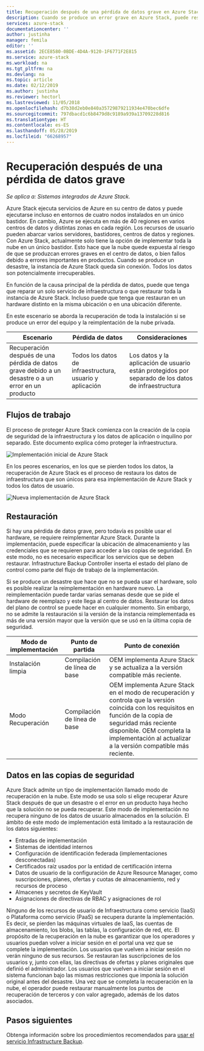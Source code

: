 ```yaml
---
title: Recuperación después de una pérdida de datos grave en Azure Stack mediante el servicio Infrastructure Backup | Microsoft Docs
description: Cuando se produce un error grave en Azure Stack, puede restaurar los datos de la infraestructura en el momento de restablecer la implementación de Azure Stack.
services: azure-stack
documentationcenter: ''
author: justinha
manager: femila
editor: ''
ms.assetid: 2ECE8580-0BDE-4D4A-9120-1F6771F2E815
ms.service: azure-stack
ms.workload: na
ms.tgt_pltfrm: na
ms.devlang: na
ms.topic: article
ms.date: 02/12/2019
ms.author: justinha
ms.reviewer: hectorl
ms.lastreviewed: 11/05/2018
ms.openlocfilehash: d7b38d2eb0e840a35729879211934e470bec6dfe
ms.sourcegitcommit: 797dbacd1c6b8479d8c9189a939a13709228d816
ms.translationtype: HT
ms.contentlocale: es-ES
ms.lasthandoff: 05/28/2019
ms.locfileid: "66268957"
---
```

# <a name="recover-from-catastrophic-data-loss"></a>Recuperación después de una pérdida de datos grave

*Se aplica a: Sistemas integrados de Azure Stack.*

Azure Stack ejecuta servicios de Azure en su centro de datos y puede ejecutarse incluso en entornos de cuatro nodos instalados en un único bastidor. En cambio, Azure se ejecuta en más de 40 regiones en varios centros de datos y distintas zonas en cada región. Los recursos de usuario pueden abarcar varios servidores, bastidores, centros de datos y regiones. Con Azure Stack, actualmente solo tiene la opción de implementar toda la nube en un único bastidor. Esto hace que la nube quede expuesta al riesgo de que se produzcan errores graves en el centro de datos, o bien fallos debido a errores importantes en productos. Cuando se produce un desastre, la instancia de Azure Stack queda sin conexión. Todos los datos son potencialmente irrecuperables.

En función de la causa principal de la pérdida de datos, puede que tenga que reparar un solo servicio de infraestructura o que restaurar toda la instancia de Azure Stack. Incluso puede que tenga que restauran en un hardware distinto en la misma ubicación o en una ubicación diferente.

En este escenario se aborda la recuperación de toda la instalación si se produce un error del equipo y la reimplentación de la nube privada.

| Escenario                                                           | Pérdida de datos                            | Consideraciones                                                             |
|--------------------------------------------------------------------|--------------------------------------|----------------------------------------------------------------------------|
| Recuperación después de una pérdida de datos grave debido a un desastre o a un error en un producto | Todos los datos de infraestructura, usuario y aplicación | Los datos y la aplicación de usuario están protegidos por separado de los datos de infraestructura |

## <a name="workflows"></a>Flujos de trabajo

El proceso de proteger Azure Stack comienza con la creación de la copia de seguridad de la infraestructura y los datos de aplicación o inquilino por separado. Este documento explica cómo proteger la infraestructura. 

![Implementación inicial de Azure Stack](media/azure-stack-backup/azure-stack-backup-workflow1.png)

En los peores escenarios, en los que se pierden todos los datos, la recuperación de Azure Stack es el proceso de restaura los datos de infraestructura que son únicos para esa implementación de Azure Stack y todos los datos de usuario. 

![Nueva implementación de Azure Stack](media/azure-stack-backup/azure-stack-backup-workflow2.png)

## <a name="restore"></a>Restauración

Si hay una pérdida de datos grave, pero todavía es posible usar el hardware, se requiere reimplementar Azure Stack. Durante la implementación, puede especificar la ubicación de almacenamiento y las credenciales que se requieren para acceder a las copias de seguridad. En este modo, no es necesario especificar los servicios que se deben restaurar. Infrastructure Backup Controller inserta el estado del plano de control como parte del flujo de trabajo de la implementación.

Si se produce un desastre que hace que no se pueda usar el hardware, solo es posible realizar la reimplementación en hardware nuevo. La reimplementación puede tardar varias semanas desde que se pide el hardware de reemplazo y este llega al centro de datos. Restaurar los datos del plano de control se puede hacer en cualquier momento. Sin embargo, no se admite la restauración si la versión de la instancia reimplementada es más de una versión mayor que la versión que se usó en la última copia de seguridad. 

| Modo de implementación | Punto de partida | Punto de conexión                                                                                                                                                                                                     |
|-----------------|----------------|---------------------------------------------------------------------------------------------------------------------------------------------------------------------------------------------------------------|
| Instalación limpia   | Compilación de línea de base | OEM implementa Azure Stack y se actualiza a la versión compatible más reciente.                                                                                                                                          |
| Modo Recuperación   | Compilación de línea de base | OEM implementa Azure Stack en el modo de recuperación y controla que la versión coincida con los requisitos en función de la copia de seguridad más reciente disponible. OEM completa la implementación al actualizar a la versión compatible más reciente. |

## <a name="data-in-backups"></a>Datos en las copias de seguridad

Azure Stack admite un tipo de implementación llamado modo de recuperación en la nube. Este modo se usa solo si elige recuperar Azure Stack después de que un desastre o el error en un producto haya hecho que la solución no se pueda recuperar. Este modo de implementación no recupera ninguno de los datos de usuario almacenados en la solución. El ámbito de este modo de implementación está limitado a la restauración de los datos siguientes:

 - Entradas de implementación
 - Sistemas de identidad internos
 - Configuración de identificación federada (implementaciones desconectadas)
 - Certificados raíz usados por la entidad de certificación interna
 - Datos de usuario de la configuración de Azure Resource Manager, como suscripciones, planes, ofertas y cuotas de almacenamiento, red y recursos de proceso
 - Almacenes y secretos de KeyVault
 - Asignaciones de directivas de RBAC y asignaciones de rol 

Ninguno de los recursos de usuario de Infraestructura como servicio (IaaS) o Plataforma como servicio (PaaS) se recupera durante la implementación. Es decir, se pierden las máquinas virtuales de IaaS, las cuentas de almacenamiento, los blobs, las tablas, la configuración de red, etc. El propósito de la recuperación en la nube es garantizar que los operadores y usuarios puedan volver a iniciar sesión en el portal una vez que se complete la implementación. Los usuarios que vuelven a iniciar sesión no verán ninguno de sus recursos. Se restauran las suscripciones de los usuarios y, junto con ellas, las directivas de ofertas y planes originales que definió el administrador. Los usuarios que vuelven a iniciar sesión en el sistema funcionan bajo las mismas restricciones que imponía la solución original antes del desastre. Una vez que se completa la recuperación en la nube, el operador puede restaurar manualmente los puntos de recuperación de terceros y con valor agregado, además de los datos asociados.

## <a name="next-steps"></a>Pasos siguientes

Obtenga información sobre los procedimientos recomendados para [usar el servicio Infrastructure Backup](azure-stack-backup-best-practices.md).
